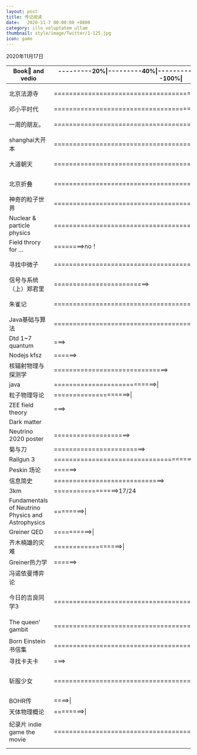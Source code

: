 ```yaml
---
layout: post
title: 传记阅读
date:   2020-11-7 00:00:00 +0800
category: illo voluptatem ullam
thumbnail: style/image/Twitter/1-125.jpg
icon: game
---
```






2020年11月17日

| Book📕 and vedio                                     | ---------20%\|---------40%\|---------60%\|---------80%\|--------100%\| | stars | Finished date  |
| --------------------------------------------------- | ------------------------------------------------------------ | ----- | -------------- |
| 北京法源寺                                          | =========================================>\|                 | 4/5   | 2020年8月21日  |
| 邓小平时代                                          | ========================================>\|                  | 4/5   |                |
| 一周的朋友。                                        | =============================================================>\| | 3.5/5 | 2020年9月19日  |
| shanghai大开本                                      | =============================================================>\| | 4/5   | 2020年9月9日   |
| 大道朝天                                            | =============================================================>\| | 3.5/5 | 2020年9月14日  |
| 北京折叠                                            | =============================================================>\| | 3/5   | 2020年10月7日  |
| 神奇的粒子世界                                      | =============================================================>\| | 5/5   | 2020年9月11日  |
| Nuclear   & particle physics                        | ====================================================>\|      | 3.5/5 |                |
| Field   throry for …                                | ========>no！                                                | 3/5   |                |
| 寻找中微子                                          | ======================================================>\|    | 4/5   | 2020年9月26日  |
| 信号与系统（上）郑君里                              | =========================>                                   |       |                |
| 朱雀记                                              | ======================================================>\|    | 3/5   | 2020年10月2日  |
| Java基础与算法                                      | ==============================================>\|            | 3/5   | 2020年9月17日  |
| Dtd   1~7 quantum                                   | ===>                                                         |       |                |
| Nodejs   kfsz                                       | ======>                                                      |       |                |
| 核辐射物理与探测学                                  | ==============================>                              | 4.5/5 |                |
| java                                                | ===========================>\|                               |       |                |
| 粒子物理导论                                        | ====================>\|                                      | 4/5   |                |
| ZEE   field theory                                  | ===>                                                         |       |                |
| Dark   matter                                       |                                                              |       |                |
| Neutrino   2020 poster                              | ====================>                                        | 3/    |                |
| 菊与刀                                              | ========================>                                    |       |                |
| Railgun   3                                         | =====================================>\|                     | 3/5   |                |
| Peskin 场论                                         | ======>                                                      |       |                |
| 信息简史                                            | =============================>                               | 2.5/5 |                |
| 3km                                                 | =================>17/24                                      |       |                |
| Fundamentals   of Neutrino Physics and Astrophysics | ========>\|                                                  |       |                |
| Greiner  QED                                        | ==========>\|                                                |       |                |
| 齐木楠雄的灾难                                      | ==================>\|                                        |       |                |
| Greiner热力学                                       | ======>                                                      |       |                |
| 冯诺依曼博弈论                                      |                                                              |       |                |
| 今日的吉良同学3                                     | ======================================================>\|    | 3/5   | 2020年10月25日 |
| The   queen’ gambit                                 | ======================================================>\|    | 3.5/5 | 2020年11月2日  |
| Born Einstein 书信集                                | ======================================================>\|    | 4.5/5 | 2020年11月9日  |
| 寻找卡夫卡                                          | ===>                                                         |       |                |
| 斩服少女                                            | =====================================================>       | 5/5   | 2020年11月14日 |
| BOHR传                                              | ====>\|                                                      |       |                |
| 天体物理概论                                        | ========>\|                                                  | 4/5   |                |
| 纪录片 indie game the movie                         | =====================================================>\|     | 3.5/5 | 2020年11月17日 |
|                                                     |                                                              |       |                |


















